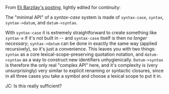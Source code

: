 From [Eli Barzilay's posting](http://tmp.barzilay.org/foof.txt), lightly edited for continuity:

The "minimal API" of a *syntax-case* system is made of `syntax-case`, `syntax`, `syntax->datum`, and `datum->syntax`.

With `syntax-case` it is extremely straightforward to create something like `syntax-e` if it's not built in -- and `syntax-case` itself is then *no longer necessary*; `syntax->datum` can be done in exactly the same way (applied recursively), so it's just a convenience.  This leaves you with two things: `syntax` as a core lexical-scope-preserving quotation notation, and `datum->syntax` as a way to construct new identifiers unhygienically.  `Datum->syntax` is therefore the only real "complex API" here, and it's complexity is (very unsurprisingly) very similar to explicit renaming or syntactic closures, since in all three cases you take a symbol and choose a lexical scope to put it in.

JC: Is this really sufficient?
